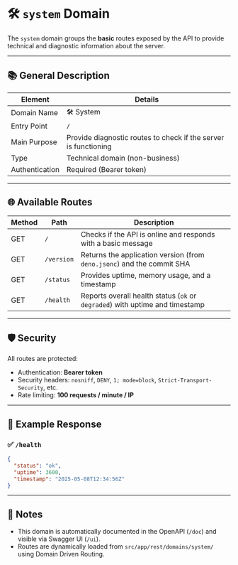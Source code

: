 # 🛠️ `system` Domain

The `system` domain groups the **basic** routes exposed by the API to provide technical and diagnostic information about the server.

---

## 📚 General Description

| Element            | Details                                                                 |
| ------------------ | ---------------------------------------------------------------------- |
| Domain Name        | 🛠️ System                                                             |
| Entry Point        | `/`                                                                   |
| Main Purpose       | Provide diagnostic routes to check if the server is functioning        |
| Type              | Technical domain (non-business)                                        |
| Authentication     | Required (Bearer token)                                               |

---

## 🌐 Available Routes

| Method  | Path         | Description                                                              |
| ------- | ------------ | ------------------------------------------------------------------------ |
| GET     | `/`          | Checks if the API is online and responds with a basic message            |
| GET     | `/version`   | Returns the application version (from `deno.jsonc`) and the commit SHA   |
| GET     | `/status`    | Provides uptime, memory usage, and a timestamp                           |
| GET     | `/health`    | Reports overall health status (`ok` or `degraded`) with uptime and timestamp |

---

## 🛡️ Security

All routes are protected:
- Authentication: **Bearer token**
- Security headers: `nosniff`, `DENY`, `1; mode=block`, `Strict-Transport-Security`, etc.
- Rate limiting: **100 requests / minute / IP**

---

## 🔧 Example Response

### ✅ `/health`

```json
{
  "status": "ok",
  "uptime": 3600,
  "timestamp": "2025-05-08T12:34:56Z"
}
```

---

## 📌 Notes

* This domain is automatically documented in the OpenAPI (`/doc`) and visible via Swagger UI (`/ui`).
* Routes are dynamically loaded from `src/app/rest/domains/system/` using Domain Driven Routing.
